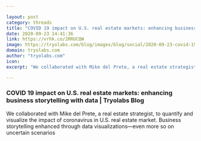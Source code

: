 ```yaml
---

layout: post
category: threads
title: "COVID 19 impact on U.S. real estate markets: enhancing business storytelling with data"
date: 2020-09-23 14:41:36
link: https://vrhk.co/2RRUCQW
image: https://tryolabs.com/blog/images/blog/social/2020-09-23-covid-19-impact-on-real-estate-markets.970d4842.png
domain: tryolabs.com
author: "tryolabs.com"
icon: 
excerpt: "We collaborated with Mike del Prete, a real estate strategist, to quantify and visualize the impact of coronavirus in U.S. real estate market. Business storytelling enhanced through data visualizations—even more so on uncertain scenarios"

---
```


### COVID 19 impact on U.S. real estate markets: enhancing business storytelling with data | Tryolabs Blog

We collaborated with Mike del Prete, a real estate strategist, to quantify and visualize the impact of coronavirus in U.S. real estate market. Business storytelling enhanced through data visualizations—even more so on uncertain scenarios